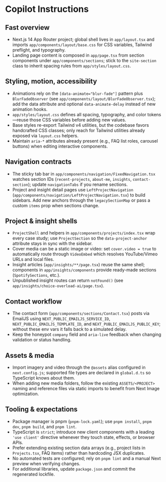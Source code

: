 # Copilot Instructions

## Fast overview
- Next.js 14 App Router project; global shell lives in `app/layout.tsx` and imports `app/components/layout/base.css` for CSS variables, Tailwind preflight, and typography.
- Landing page content is composed in `app/page.tsx` from section components under `app/components/sections`; stick to the `site-section` class to inherit spacing rules from `app/styles/layout.css`.

## Styling, motion, accessibility
- Animations rely on the `[data-animate="blur-fade"]` pattern plus `BlurFadeObserver` (see `app/components/layout/BlurFadeObserver.tsx`); add the data attribute and optional `data-animate-delay` instead of new animation hooks.
- `app/styles/layout.css` defines all spacing, typography, and color tokens—reuse those CSS variables before adding new values.
- Base styles re-export Tailwind v4 utilities, but the codebase favors handcrafted CSS classes; only reach for Tailwind utilities already exposed via `layout.css` helpers.
- Maintain `aria-*` attributes already present (e.g., FAQ list roles, carousel buttons) when editing interactive components.

## Navigation contracts
- The sticky tab bar in `app/components/navigation/FixedNavigation.tsx` watches section IDs (`recent-projects`, `about-me`, `insights`, `contact-section`); update `navigationTabs` if you rename sections.
- Project and insight detail pages use `LeftProjectNavigation` (`app/components/navigation/LeftProjectNavigation.tsx`) to build sidebars. Add new anchors through the `legacySectionMap` or pass a custom `items` prop when sections change.

## Project & insight shells
- `ProjectShell` and helpers in `app/components/projects/index.tsx` wrap every case study; use `ProjectSection` so the `data-project-anchor` attribute stays in sync with the sidebar.
- Cover media can be a static image or video: set `cover.video = true` to automatically route through `VideoEmbed` which resolves YouTube/Vimeo URLs and local files.
- Insight articles (`app/insights/**/page.tsx`) reuse the same shell; components in `app/insights/components` provide ready-made sections (`SpotifySections`, etc.).
- Unpublished insight routes can return `notFound()` (see `app/insights/choice-overload-ai/page.tsx`).

## Contact workflow
- The contact form (`app/components/sections/Contact.tsx`) posts via EmailJS using `NEXT_PUBLIC_EMAILJS_SERVICE_ID`, `NEXT_PUBLIC_EMAILJS_TEMPLATE_ID`, and `NEXT_PUBLIC_EMAILJS_PUBLIC_KEY`; without these env vars it falls back to a simulated delay.
- Keep the honeypot `company` field and `aria-live` feedback when changing validation or status handling.

## Assets & media
- Import imagery and video through the `@assets` alias configured in `next.config.js`; supported file types are declared in `global.d.ts` so TypeScript knows about them.
- When adding new media folders, follow the existing `ASSETS/<PROJECT>` naming and reference files via static imports to benefit from Next Image optimization.

## Tooling & expectations
- Package manager is pnpm (`pnpm-lock.yaml`); use `pnpm install`, `pnpm dev`, `pnpm build`, and `pnpm lint`.
- TypeScript is `strict`; introduce new client components with a leading `'use client'` directive whenever they touch state, effects, or browser APIs.
- Prefer extending existing section data arrays (e.g., project lists in `Projects.tsx`, FAQ items) rather than hardcoding JSX duplicates.
- No automated tests are configured; rely on `pnpm lint` and a manual Next preview when verifying changes.
- For additional libraries, update `package.json` and commit the regenerated lockfile.
